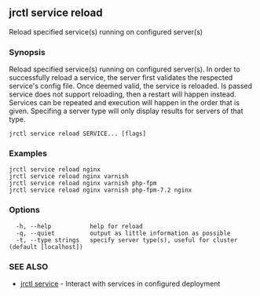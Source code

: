 ## jrctl service reload

Reload specified service(s) running on configured server(s)

### Synopsis

Reload specified service(s) running on configured server(s). In order to
successfully reload a service, the server first validates the respected
service's config file. Once deemed valid, the service is reloaded. Is passed
service does not support reloading, then a restart will happen instead. Services
can be repeated and execution will happen in the order that is given. Specifing
a server type will only display results for servers of that type.

```
jrctl service reload SERVICE... [flags]
```

### Examples

```
jrctl service reload nginx
jrctl service reload nginx varnish
jrctl service reload nginx varnish php-fpm
jrctl service reload nginx varnish php-fpm-7.2 nginx
```

### Options

```
  -h, --help           help for reload
  -q, --quiet          output as little information as possible
  -t, --type strings   specify server type(s), useful for cluster (default [localhost])
```

### SEE ALSO

* [jrctl service](jrctl_service.md)	 - Interact with services in configured deployment


